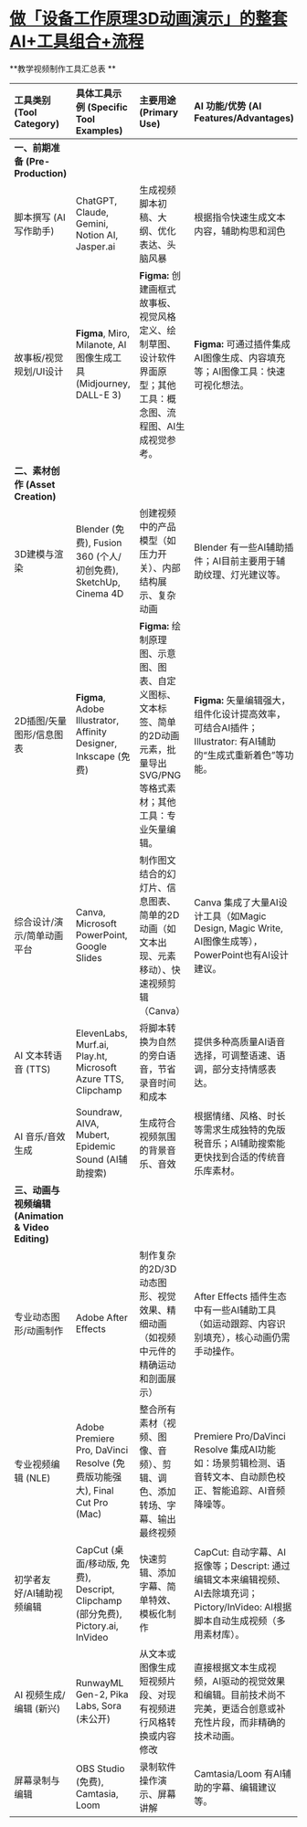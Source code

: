 # [做「设备工作原理3D动画演示」的整套 AI+工具组合+流程](https://github.com/seatres/gitblog/issues/2)

**教学视频制作工具汇总表 **

| 工具类别 (Tool Category)         | 具体工具示例 (Specific Tool Examples)                    | 主要用途 (Primary Use)                                                                 | AI 功能/优势 (AI Features/Advantages)                                                                 | 适用人群/学习曲线 (Target User/Learning Curve) |
| :------------------------------- | :------------------------------------------------------- | :------------------------------------------------------------------------------------- | :--------------------------------------------------------------------------------------------------- | :------------------------------------------- |
| **一、前期准备 (Pre-Production)** |                                                          |                                                                                        |                                                                                                      |                                              |
| 脚本撰写 (AI写作助手)            | ChatGPT, Claude, Gemini, Notion AI, Jasper.ai              | 生成视频脚本初稿、大纲、优化表达、头脑风暴                                                   | 根据指令快速生成文本内容，辅助构思和润色                                                                 | 初学者/所有人，易上手                                |
| 故事板/视觉规划/UI设计         | **Figma**, Miro, Milanote, AI图像生成工具 (Midjourney, DALL-E 3) | **Figma:** 创建画框式故事板、视觉风格定义、绘制草图、设计软件界面原型；其他工具：概念图、流程图、AI生成视觉参考。 | **Figma:** 可通过插件集成AI图像生成、内容填充等；AI图像工具：快速可视化想法。                                  | **Figma:** 初级到高级，学习曲线适中；其他：易上手 |
| **二、素材创作 (Asset Creation)** |                                                          |                                                                                        |                                                                                                      |                                              |
| 3D建模与渲染                     | Blender (免费), Fusion 360 (个人/初创免费), SketchUp, Cinema 4D | 创建视频中的产品模型（如压力开关）、内部结构展示、复杂动画                                       | Blender 有一些AI辅助插件；AI目前主要用于辅助纹理、灯光建议等。                                               | Blender: 中高级，学习曲线较陡峭；Fusion 360: 较缓和 |
| 2D插图/矢量图形/信息图表         | **Figma**, Adobe Illustrator, Affinity Designer, Inkscape (免费) | **Figma:** 绘制原理图、示意图、图表、自定义图标、文本标签、简单的2D动画元素，批量导出SVG/PNG等格式素材；其他工具：专业矢量编辑。 | **Figma:** 矢量编辑强大，组件化设计提高效率，可结合AI插件；Illustrator: 有AI辅助的“生成式重新着色”等功能。           | **Figma:** 初级到高级；Illustrator/Affinity: 中级 |
| 综合设计/演示/简单动画平台     | Canva, Microsoft PowerPoint, Google Slides               | 制作图文结合的幻灯片、信息图表、简单的2D动画（如文本出现、元素移动）、快速视频剪辑（Canva）            | Canva 集成了大量AI设计工具（如Magic Design, Magic Write, AI图像生成等），PowerPoint也有AI设计建议。            | 初学者/所有人，易上手                                |
| AI 文本转语音 (TTS)              | ElevenLabs, Murf.ai, Play.ht, Microsoft Azure TTS, Clipchamp | 将脚本转换为自然的旁白语音，节省录音时间和成本                                                 | 提供多种高质量AI语音选择，可调整语速、语调，部分支持情感表达。                                                 | 初学者/所有人，易上手                                |
| AI 音乐/音效生成                 | Soundraw, AIVA, Mubert, Epidemic Sound (AI辅助搜索)      | 生成符合视频氛围的背景音乐、音效                                                             | 根据情绪、风格、时长等需求生成独特的免版税音乐；AI辅助搜索能更快找到合适的传统音乐库素材。                         | 初学者/所有人，易上手                                |
| **三、动画与视频编辑 (Animation & Video Editing)** |                                                          |                                                                                        |                                                                                                      |                                              |
| 专业动态图形/动画制作            | Adobe After Effects                                      | 制作复杂的2D/3D动态图形、视觉效果、精细动画（如视频中元件的精确运动和剖面展示）                     | After Effects 插件生态中有一些AI辅助工具（如运动跟踪、内容识别填充），核心动画仍需手动操作。                  | 专业用户，学习曲线陡峭                             |
| 专业视频编辑 (NLE)             | Adobe Premiere Pro, DaVinci Resolve (免费版功能强大), Final Cut Pro (Mac) | 整合所有素材（视频、图像、音频）、剪辑、调色、添加转场、字幕、输出最终视频                               | Premiere Pro/DaVinci Resolve 集成AI功能如：场景剪辑检测、语音转文本、自动颜色校正、智能追踪、AI音频降噪等。         | DaVinci Resolve: 中高级，学习曲线较陡峭；Premiere Pro: 中级 |
| 初学者友好/AI辅助视频编辑        | CapCut (桌面/移动版, 免费), Descript, Clipchamp (部分免费), Pictory.ai, InVideo | 快速剪辑、添加字幕、简单特效、模板化制作                                                       | CapCut: 自动字幕、AI抠像等；Descript: 通过编辑文本来编辑视频、AI去除填充词；Pictory/InVideo: AI根据脚本自动生成视频（多用素材库）。 | 初学者，易上手                                   |
| AI 视频生成/编辑 (新兴)          | RunwayML Gen-2, Pika Labs, Sora (未公开)                 | 从文本或图像生成短视频片段、对现有视频进行风格转换或内容修改                                       | 直接根据文本生成视频，AI驱动的视觉效果和编辑。目前技术尚不完美，更适合创意或补充性片段，而非精确的技术动画。        | 所有人，但需关注技术发展和局限性                   |
| 屏幕录制与编辑                   | OBS Studio (免费), Camtasia, Loom                        | 录制软件操作演示、屏幕讲解                                                                 | Camtasia/Loom 有AI辅助的字幕、编辑建议等。                                                                | 初学者/所有人，易上手                                |